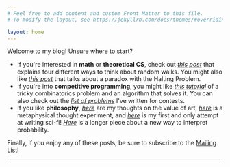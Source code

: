 ```yaml
---
# Feel free to add content and custom Front Matter to this file.
# To modify the layout, see https://jekyllrb.com/docs/themes/#overriding-theme-defaults

layout: home
---
```


Welcome to my blog! Unsure where to start?
- If you're interested in **math** or **theoretical CS**, check out [*this post*](bounded-random-walk) that explains four different ways to think about random walks. You might also like [*this post*](describability-paradox) that talks about a paradox with the Halting Problem.
- If you're into **competitive programming**, you might like [*this tutorial*](flipping-coins) of a tricky combinatorics problem and an algorithm that solves it. You can also check out the [*list of problems*](problemsetting) I've written for contests.
- If you like **philosophy**, [*here*](value-of-art) are my thoughts on the value of art, [*here*](box-problem) is a metaphysical thought experiment, and [*here*](prometheus-simulation) is my first and only attempt at writing sci-fi! [*Here*](butterfly-probability) is a longer piece about a new way to interpret probability.

Finally, if you enjoy any of these posts, be sure to subscribe to the [Mailing List](mailing-list)!

***

<br>